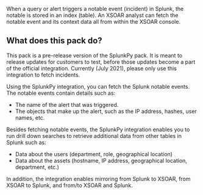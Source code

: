When a query or alert triggers a notable event (incident) in Splunk, the notable is stored in an index (table). An XSOAR analyst can fetch the notable event and its context data all from within the XSOAR console. 

## What does this pack do?

This pack is a pre-release version of the SplunkPy pack.
It is meant to release updates for customers to test, before those updates become a part of the official integration.
Currently (July 2021), please only use this integration to fetch incidents.

Using the SplunkPy integration, you can fetch the Splunk notable events. The notable events contain details such as:

- The name of the alert that was triggered.
- The objects that make up the alert, such as the IP address, hashes, user names, etc.

Besides fetching notable events, the SplunkPy integration enables you to run drill down searches to retrieve additional data from other tables in Splunk such as:

- Data about the users (department, role, geographical location)
- Data about the assets (hostname, IP address, geographical location, department, etc.)

In addition, the integration enables mirroring from Splunk to XSOAR, from XSOAR to Splunk, and from/to XSOAR and Splunk.

